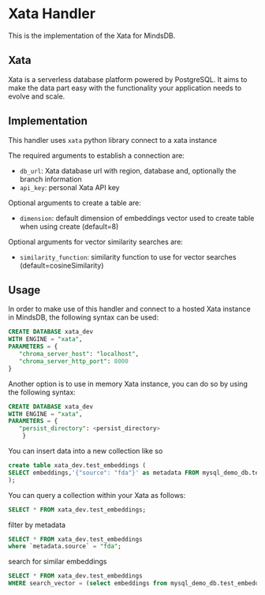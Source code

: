 # Xata Handler

This is the implementation of the Xata for MindsDB.

## Xata

Xata is a serverless database platform powered by PostgreSQL. It aims to make the data part easy with the functionality your application needs to evolve and scale.

## Implementation

This handler uses `xata` python library connect to a xata instance

The required arguments to establish a connection are:

* `db_url`: Xata database url with region, database and, optionally the branch information
* `api_key`: personal Xata API key

Optional arguments to create a table are:

* `dimension`: default dimension of embeddings vector used to create table when using create (default=8)

Optional arguments for vector similarity searches are:

* `similarity_function`: similarity function to use for vector searches (default=cosineSimilarity)











## Usage

In order to make use of this handler and connect to a hosted Xata instance in MindsDB, the following syntax can be used:

```sql
CREATE DATABASE xata_dev
WITH ENGINE = "xata",
PARAMETERS = {
   "chroma_server_host": "localhost",
   "chroma_server_http_port": 8000
}
```

Another option is to use in memory Xata instance, you can do so by using the following syntax:

```sql
CREATE DATABASE xata_dev
WITH ENGINE = "xata",
PARAMETERS = {
   "persist_directory": <persist_directory>
    }
```

You can insert data into a new collection like so

```sql
create table xata_dev.test_embeddings (
SELECT embeddings,'{"source": "fda"}' as metadata FROM mysql_demo_db.test_embeddings
);
```

You can query a collection within your Xata as follows:

```sql
SELECT * FROM xata_dev.test_embeddings;
```

filter by metadata

```sql
SELECT * FROM xata_dev.test_embeddings
where `metadata.source` = "fda";
```

search for similar embeddings

```sql
SELECT * FROM xata_dev.test_embeddings
WHERE search_vector = (select embeddings from mysql_demo_db.test_embeddings limit 1);
```

